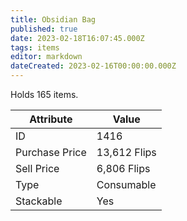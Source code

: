 ```yaml
---
title: Obsidian Bag
published: true
date: 2023-02-18T16:07:45.000Z
tags: items
editor: markdown
dateCreated: 2023-02-16T00:00:00.000Z
---
```


Holds 165 items.

|Attribute|Value|
|-|-|
|ID|1416|
|Purchase Price|13,612 Flips|
|Sell Price|6,806 Flips|
|Type|Consumable|
|Stackable|Yes|

